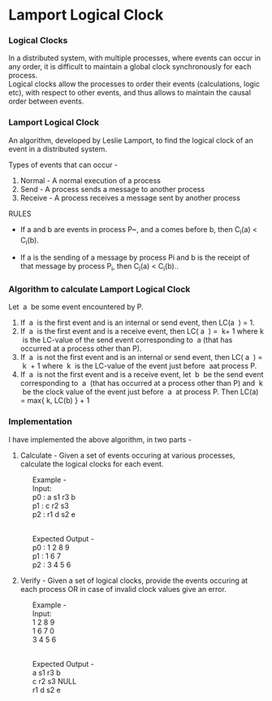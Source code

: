 # Lamport Logical Clock

### Logical Clocks
In a distributed system, with multiple processes, where events can occur in any order, it is difficult to maintain a global clock synchronously for each process.
<br>Logical clocks allow the processes to order their events (calculations, logic etc), with respect to other events, and thus allows to maintain the causal order between events.


### Lamport Logical Clock
An algorithm, developed by Leslie Lamport, to find the logical clock of an event in a distributed system.


Types of events that can occur -
1) Normal - A normal execution of a process
2) Send - A process sends a message to another process
3) Receive - A process receives a message sent by another process

RULES

* If a and b are events in process P~, and a comes
before b, then C<sub>i</sub>(a) < C<sub>i</sub>(b).

* If a is the sending of a message by process Pi
and b is the receipt of that message by process P<sub>i</sub>, then
C<sub>i</sub>(a) < C<sub>i</sub>(b)..


### Algorithm to calculate Lamport Logical Clock
Let ​ a ​ be some event encountered by P.
1. If ​ a ​ is the first event and is an internal or send event, then LC(​ a ​ ) = 1.
2. If ​ a ​ is the first event and is a receive event, then LC(​ a ​ ) = ​ k ​ + 1 where​ k ​ is the LC-value of the send
event corresponding to ​ a ​ (that has occurred at a process other than P).
3. If ​ a ​ is not the first event and is an internal or send event, then LC(​ a ​ ) = ​ k ​ + 1 where ​ k ​ is the LC-value of
the event just before ​ a ​ at process P.
4. If ​ a ​ is not the first event and is a receive event, let ​ b ​ be the send event corresponding to ​ a ​ (that has
occurred at a process other than P) and ​ k ​ be the clock value of the event just before ​ a ​ at process P. Then
LC(a) = max{ k, LC(b) } + 1


### Implementation
I have implemented the above algorithm, in two parts -

1. Calculate - Given a set of events occuring at various processes, calculate the logical clocks for each event.

&nbsp;&nbsp;&nbsp;&nbsp;&nbsp;&nbsp;&nbsp;&nbsp;&nbsp;&nbsp;&nbsp;&nbsp;Example - 
<br>&nbsp;&nbsp;&nbsp;&nbsp;&nbsp;&nbsp;&nbsp;&nbsp;&nbsp;&nbsp;&nbsp;&nbsp;Input:
<br>&nbsp;&nbsp;&nbsp;&nbsp;&nbsp;&nbsp;&nbsp;&nbsp;&nbsp;&nbsp;&nbsp;&nbsp;p0 : a s1 r3 b
<br>&nbsp;&nbsp;&nbsp;&nbsp;&nbsp;&nbsp;&nbsp;&nbsp;&nbsp;&nbsp;&nbsp;&nbsp;p1 : c r2 s3
<br>&nbsp;&nbsp;&nbsp;&nbsp;&nbsp;&nbsp;&nbsp;&nbsp;&nbsp;&nbsp;&nbsp;&nbsp;p2 : r1 d s2 e

<br>&nbsp;&nbsp;&nbsp;&nbsp;&nbsp;&nbsp;&nbsp;&nbsp;&nbsp;&nbsp;&nbsp;&nbsp;Expected Output -
<br>&nbsp;&nbsp;&nbsp;&nbsp;&nbsp;&nbsp;&nbsp;&nbsp;&nbsp;&nbsp;&nbsp;&nbsp;p0 : 1 2 8 9
<br>&nbsp;&nbsp;&nbsp;&nbsp;&nbsp;&nbsp;&nbsp;&nbsp;&nbsp;&nbsp;&nbsp;&nbsp;p1 : 1 6 7
<br>&nbsp;&nbsp;&nbsp;&nbsp;&nbsp;&nbsp;&nbsp;&nbsp;&nbsp;&nbsp;&nbsp;&nbsp;p2 : 3 4 5 6


2. Verify - Given a set of logical clocks, provide the events occuring at each process OR in case of invalid clock values give an error.

&nbsp;&nbsp;&nbsp;&nbsp;&nbsp;&nbsp;&nbsp;&nbsp;&nbsp;&nbsp;&nbsp;&nbsp;Example - 
<br>&nbsp;&nbsp;&nbsp;&nbsp;&nbsp;&nbsp;&nbsp;&nbsp;&nbsp;&nbsp;&nbsp;&nbsp;Input:
<br>&nbsp;&nbsp;&nbsp;&nbsp;&nbsp;&nbsp;&nbsp;&nbsp;&nbsp;&nbsp;&nbsp;&nbsp;1 2 8 9
<br>&nbsp;&nbsp;&nbsp;&nbsp;&nbsp;&nbsp;&nbsp;&nbsp;&nbsp;&nbsp;&nbsp;&nbsp;1 6 7 0
<br>&nbsp;&nbsp;&nbsp;&nbsp;&nbsp;&nbsp;&nbsp;&nbsp;&nbsp;&nbsp;&nbsp;&nbsp;3 4 5 6

<br>&nbsp;&nbsp;&nbsp;&nbsp;&nbsp;&nbsp;&nbsp;&nbsp;&nbsp;&nbsp;&nbsp;&nbsp;Expected Output -
<br>&nbsp;&nbsp;&nbsp;&nbsp;&nbsp;&nbsp;&nbsp;&nbsp;&nbsp;&nbsp;&nbsp;&nbsp;a s1 r3 b
<br>&nbsp;&nbsp;&nbsp;&nbsp;&nbsp;&nbsp;&nbsp;&nbsp;&nbsp;&nbsp;&nbsp;&nbsp;c r2 s3 NULL
<br>&nbsp;&nbsp;&nbsp;&nbsp;&nbsp;&nbsp;&nbsp;&nbsp;&nbsp;&nbsp;&nbsp;&nbsp;r1 d s2 e